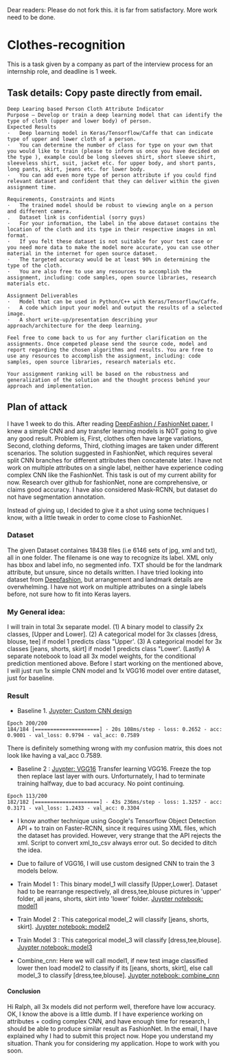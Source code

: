 Dear readers: Please do not fork this. it is far from satisfactory. More work need to be done.  

# Clothes-recognition
This is a task given by a company as part of the interview process for an internship role, and deadline is 1 week.

## Task details: Copy paste directly from email.
```
Deep Learing based Person Cloth Attribute Indicator
Purpose – Develop or train a deep learning model that can identify the type of cloth (upper and lower body) of person.
Expected Results
·   Deep learning model in Keras/Tensorflow/Caffe that can indicate type of upper and lower cloth of a person.
·   You can determine the number of class for type on your own that you would like to train (please to inform us once you have decided on the type ), example could be long sleeves shirt, short sleeve shirt, sleeveless shirt, suit, jacket etc. for upper body, and short pants, long pants, skirt, jeans etc. for lower body.
·   You can add even more type of person attribute if you could find relevant dataset and confident that they can deliver within the given assignment time.

Requirements, Constraints and Hints
·   The trained model should be robust to viewing angle on a person and different camera.
.   Dataset link is confidential (sorry guys)
·   For your information, the label in the above dataset contains the location of the cloth and its type in their respective images in xml format.
·   If you felt these dataset is not suitable for your test case or you need more data to make the model more accurate, you can use other material in the internet for open source dataset.
·   The targeted accuracy would be at least 90% in determining the type of the cloth.
·   You are also free to use any resources to accomplish the assignment, including: code samples, open source libraries, research materials etc.

Assignment Deliverables
·   Model that can be used in Python/C++ with Keras/Tensorflow/Caffe.
·   A code which input your model and output the results of a selected image.
·   A short write-up/presentation describing your approach/architecture for the deep learning.

Feel free to come back to us for any further clarification on the assignments. Once competed please send the source code, model and report regarding the chosen algorithms and results. You are free to use any resources to accomplish the assignment, including: code samples, open source libraries, research materials etc.
 
Your assignment ranking will be based on the robustness and generalization of the solution and the thought process behind your approach and implementation.
```

## Plan of attack
I have 1 week to do this. After reading [DeepFashion / FashionNet paper](https://www.cv-foundation.org/openaccess/content_cvpr_2016/papers/Liu_DeepFashion_Powering_Robust_CVPR_2016_paper.pdf), I knew a simple CNN and any transfer learning models is NOT going to give any good result. Problem is, First, clothes often have large variations, Second, clothing deforms, Third, clothing images are taken under different scenarios. The solution suggested in FashionNet, which requires several split CNN branches for different attributes then concatenate later. I have not work on multiple attributes on a single label, neither have experience coding complex CNN like the FashionNet. This task is out of my current ability for now. Research over github for fashionNet, none are comprehensive, or claims good accuracy. I have also considered Mask-RCNN, but dataset do not have segmentation annotation. 

Instead of giving up,  I decided to give it a shot using some techniques I know, with a little tweak in order to come close to FashionNet.

### Dataset 
The given Dataset containes 18438 files (i.e 6146 sets of jpg, xml and txt), all in one folder. The filename is one way to recognize its label. XML only has bbox and label info, no segmented info. TXT should be for the landmark attribute, but unsure, since no details written. I have tried looking into dataset from [Deepfashion](http://mmlab.ie.cuhk.edu.hk/projects/DeepFashion/AttributePrediction.html), but arrangement and landmark details are overwhelming. I have not work on multiple attributes on a single labels before, not sure how to fit into Keras layers. 

### My General idea: 
I will train in total 3x separate model. (1) A binary model to classify 2x classes, [Upper and Lower]. (2) A categorical model for 3x classes [dress, blouse, tee] if model 1 predicts class "Upper'. (3)  A categorical model for 3x classes [jeans, shorts, skirt] if model 1 predicts class "Lower'. (Lastly) A separate notebook to load all 3x model weights, for the conditional prediction mentioned above. Before I start working on the mentioned above, I will just run 1x simple CNN model and 1x VGG16 model over entire dataset, just for baseline. 


### Result
- Baseline 1. [Juypter: Custom CNN design](https://github.com/noelcodes/Clothes-recognition/blob/master/Custom%20CNN%20baseline.ipynb)
```
Epoch 200/200
184/184 [=====================] - 20s 108ms/step - loss: 0.2652 - acc: 0.9001 - val_loss: 0.9794 - val_acc: 0.7589
```

There is definitely something wrong with my confusion matrix, this does not look like having a val_acc 0.7589. 

- Baseline 2 : [Juypter: VGG16](https://github.com/noelcodes/Clothes-recognition/blob/master/VGG16%20-%20baseline.ipynb) Transfer learning VGG16. Freeze the top then replace last layer with ours. Unforturnately, I had to terminate training halfway, due to bad accuracy. No point continuing. 
```
Epoch 113/200
182/182 [=====================] - 43s 236ms/step - loss: 1.3257 - acc: 0.3171 - val_loss: 1.2433 - val_acc: 0.3304 
```

- I know another technique using Google's Tensorflow Object Detection API + to train on Faster-RCNN, since it requires using XML files, which the dataset has provided. However, very strange that the API rejects the xml. Script to convert xml_to_csv always error out. So decided to ditch the idea. 

- Due to failure of VGG16, I will use custom designed CNN to train the 3 models below.

- Train Model 1 : This binary model_1 will classify [Upper,Lower]. Dataset had to be rearrange respectively, all dress,tee,blouse pictures in 'upper' folder, all jeans, shorts, skirt into 'lower' folder. [Juypter notebook: model1](https://github.com/noelcodes/Clothes-recognition/blob/master/model1_upper_lower.ipynb)

- Train Model 2 : This categorical model_2 will classify [jeans, shorts, skirt]. [Juypter notebook: model2](https://github.com/noelcodes/Clothes-recognition/blob/master/model2_lower.ipynb)

- Train Model 3 : This categorical model_3 will classify [dress,tee,blouse]. [Juypter notebook: model3](https://github.com/noelcodes/Clothes-recognition/blob/master/model3_upper.ipynb)

- Combine_cnn: Here we will call model1, if new test image classified lower then load model2 to classify if its [jeans, shorts, skirt], else call model_3 to classify [dress,tee,blouse]. [Juypter notebook: combine_cnn](https://github.com/noelcodes/Clothes-recognition/blob/master/combine_cnn.ipynb)

#### Conclusion
Hi Ralph, all 3x models did not perform well, therefore have low accuracy. OK, I know the above is a little dumb. If I have experience working on attributes + coding complex CNN, and have enough time for research, I should be able to produce similar result as FashionNet. In the email, I have explained why I had to submit this project now. Hope you understand my situation. Thank you for considering my application. Hope to work with you soon.
